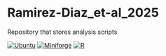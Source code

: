 # Ramirez-Diaz_et-al_2025
Repository that stores analysis scripts


[![Ubuntu](https://img.shields.io/badge/ubuntu-%E2%89%A520.04-orange.svg)](https://releases.ubuntu.com/20.04/)
[![Miniforge](https://img.shields.io/badge/Miniforge-%E2%89%A524.7.1-green.svg)](https://github.com/conda-forge/miniforge)
[![R](https://img.shields.io/badge/R-%E2%89%A54.4.2-blue.svg)](https://cran.r-project.org/bin/windows/base/old/4.4.2/)